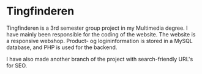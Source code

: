 # Tingfinderen
Tingfinderen is a 3rd semester group project in my Multimedia degree. I have mainly been responsible for the coding of the website.
The website is a responsive webshop. Product- og logininformation is stored in a MySQL database, and PHP is used for the backend.

I have also made another branch of the project with search-friendly URL's for SEO.
